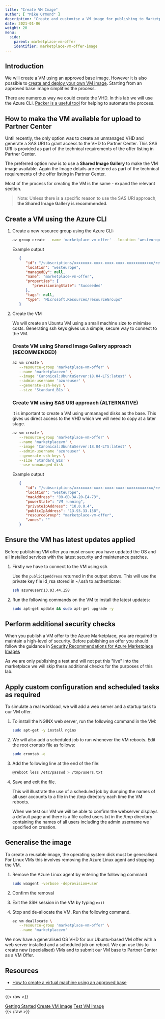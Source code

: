 ```yaml
---
title: "Create VM Image"
author: [ "Mike Ormond" ]
description: "Create and customise a VM image for publishing to Marketplace."
date: 2021-01-06
weight: 20
menu:
  side:
    parent: marketplace-vm-offer
    identifier: marketplace-vm-offer-image
---
```


## Introduction

We will create a VM using an approved base image. However it is also possible to [create and deploy your own VM image](https://docs.microsoft.com/azure/marketplace/azure-vm-create-using-own-image). Starting from an approved base image simplifies the process.

There are numerous way we could create the VHD. In this lab we will use the Azure CLI. [Packer is a useful tool](https://azurecitadel.com/automation/packeransible/lab1/) for helping to automate the process.

## How to make the VM available for upload to Partner Center

Until recently, the only option was to create an unmanaged VHD and generate a SAS URI to grant access to the VHD to Partner Center. This SAS URI is provided as part of the technical requirements of the offer listing in Partner Center.

The preferred option now is to use a **Shared Image Gallery** to make the VM image available. Again the Image details are entered as part of the technical requirements of the offer listing in Partner Center.

Most of the process for creating the VM is the same - expand the relevant section.

> Note: Unless there is a specific reason to use the SAS URI approach, **the Shared Image Gallery is recommended.**

## Create a VM using the Azure CLI

1. Create a new resource group using the Azure CLI:

   ```bash
   az group create --name 'marketplace-vm-offer' --location 'westeurope'
   ```

   Example output

   ```json
      {
         "id": "/subscriptions/xxxxxxxx-xxxx-xxxx-xxxx-xxxxxxxxxxxx/resourceGroups/marketplace-vm-offer",
         "location": "westeurope",
         "managedBy": null,
         "name": "marketplace-vm-offer",
         "properties": {
            "provisioningState": "Succeeded"
         },
         "tags": null,
         "type": "Microsoft.Resources/resourceGroups"
      }
   ```

2. Create the VM

   We will create an Ubuntu VM using a small machine size to minimise costs.  Generating ssh keys gives us a simple, secure way to connect to the VM.

   ### Create VM using Shared Image Gallery approach (RECOMMENDED)

   ```bash
   az vm create \
      --resource-group 'marketplace-vm-offer' \
      --name 'marketplacevm' \
      --image 'Canonical:UbuntuServer:18.04-LTS:latest' \
      --admin-username 'azureuser' \
      --generate-ssh-keys \
      --size 'Standard_B1s' \
   ```

   ### Create VM using SAS URI approach (ALTERNATIVE)

   It is important to create a VM using unmanaged disks as the base. This gives us direct access to the VHD which we will need to copy at a later stage.

   ```bash
   az vm create \
      --resource-group 'marketplace-vm-offer' \
      --name 'marketplacevm' \
      --image 'Canonical:UbuntuServer:18.04-LTS:latest' \
      --admin-username 'azureuser' \
      --generate-ssh-keys \
      --size 'Standard_B1s' \
      --use-unmanaged-disk
   ```

   Example output

   ```json
      {
         "id": "/subscriptions/xxxxxxxx-xxxx-xxxx-xxxx-xxxxxxxxxxxx/resourceGroups/marketplace-vm-offer/providers/Microsoft.Compute/virtualMachines/marketplacevm",
         "location": "westeurope",
         "macAddress": "00-0D-3A-20-E4-73",
         "powerState": "VM running",
         "privateIpAddress": "10.0.0.4",
         "publicIpAddress": "13.93.33.158",
         "resourceGroup": "marketplace-vm-offer",
         "zones": ""
      }
   ```

## Ensure the VM has latest updates applied

Before publishing  VM offer you must ensure you have updated the OS and all installed services with the latest security and maintenance patches.

1. Firstly we have to connect to the VM using ssh.

   Use the `publicIpAddress` returned in the output above. This will use the private key file id_rsa stored in ~/.ssh to authenticate:

   ```bash
   ssh azureuser@13.93.44.158
   ```

2. Run the following commands on the VM to install the latest updates:

   ```bash
   sudo apt-get update && sudo apt-get upgrade -y
   ```

## Perform additional security checks

When you publish a VM offer to the Azure Marketplace, you are required to maintain a high-level of security. Before publishing an offer you should follow the guidance in [Security Recommendations for Azure Marketplace Images](https://docs.microsoft.com/azure/security/fundamentals/azure-marketplace-images)

As we are only publishing a test and will not put this "live" into the marketplace we will skip these additional checks for the purposes of this lab.

## Apply custom configuration and scheduled tasks as required

To simulate a real workload, we will add a web server and a startup task to our VM offer.

1. To install the NGINX web server, run the following command in the VM:

   ```bash
   sudo apt-get -y install nginx
   ```

2. We will also add a scheduled job to run whenever the VM reboots. Edit the root crontab file as follows:

   ```bash
   sudo crontab -e
   ```

3. Add the following line at the end of the file:

   ```bash
   @reboot less /etc/passwd > /tmp/users.txt
   ```

4. Save and exit the file.

   This will illustrate the use of a scheduled job by dumping the names of all user accounts to a file in the /tmp directory each time the VM reboots.

   When we test our VM we will be able to confirm the webserver displays a default page and there is a file called users.txt in the /tmp directory containing the names of all users including the admin username we specified on creation.

## Generalise the image

To create a reusable image, the operating system disk must be generalised. For Linux VMs this involves removing the Azure Linux agent and stopping the VM.

1. Remove the Azure Linux agent by entering the following command

   ```bash
   sudo waagent -verbose -deprovision+user
   ```

2. Confirm the removal
3. Exit the SSH session in the VM by typing `exit`
4. Stop and de-allocate the VM. Run the following command.

   ```bash
   az vm deallocate \
      --resource-group 'marketplace-vm-offer' \
      --name 'marketplacevm'
   ```

We now have a generalised OS VHD for our Ubuntu-based VM offer with a web server installed and a scheduled job on reboot. We can use this to create new (specialised) VMs and to submit our VM base to Partner Center as a VM Offer.

## Resources

* [How to create a virtual machine using an approved base](https://docs.microsoft.com/azure/marketplace/azure-vm-create-using-approved-base)

---

{{< raw >}}
  <nav class="paginate-container" aria-label="Pagination">
    <div class="pagination">
      <a class="previous_page" rel="next" href="../overview" aria-label="Previous Page">Getting Started</a>
      <!-- <span class="previous_page" aria-disabled="true">Previous</span> -->
      <a class="text-gray-light" href="." aria-label="Top">Create VM Image</a>
      <a class="next_page" rel="next" href="../vmoffer-test" aria-label="Next Page">Test VM Image</a>
      <!-- <span class="next_page" aria-disabled="true">Next</span> -->
    </div>
  </nav>
{{< /raw >}}
